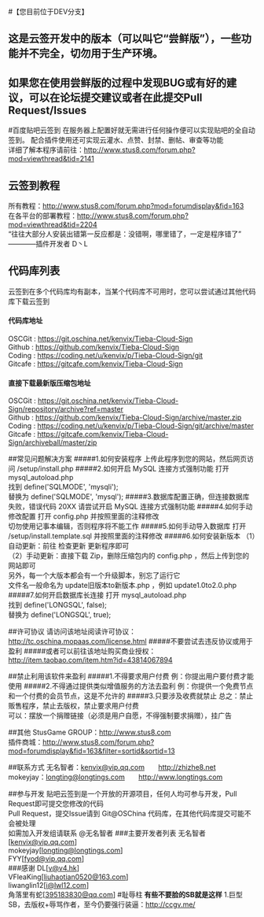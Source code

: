 #【您目前位于DEV分支】
## 这是云签开发中的版本（可以叫它“尝鲜版”），一些功能并不完全，切勿用于生产环境。
## 如果您在使用尝鲜版的过程中发现BUG或有好的建议，可以在论坛提交建议或者在此提交Pull Request/Issues

#百度贴吧云签到
在服务器上配置好就无需进行任何操作便可以实现贴吧的全自动签到。 配合插件使用还可实现云灌水、点赞、封禁、删帖、审查等功能      
详细了解本程序请前往：http://www.stus8.com/forum.php?mod=viewthread&tid=2141

## 云签到教程
所有教程：http://www.stus8.com/forum.php?mod=forumdisplay&fid=163      
在各平台的部署教程：http://www.stus8.com/forum.php?mod=viewthread&tid=2204      
“往往大部分人安装出错第一反应都是：没错啊，哪里错了，一定是程序错了”  ————插件开发者 D丶L

## 代码库列表
云签到在多个代码库均有副本，当某个代码库不可用时，您可以尝试通过其他代码库下载云签到
#### 代码库地址
OSCGit  : https://git.oschina.net/kenvix/Tieba-Cloud-Sign      
Github  : https://github.com/kenvix/Tieba-Cloud-Sign      
Coding  : https://coding.net/u/kenvix/p/Tieba-Cloud-Sign/git      
Gitcafe : https://gitcafe.com/kenvix/Tieba-Cloud-Sign      
#### 直接下载最新版压缩包地址
OSCGit  : https://git.oschina.net/kenvix/Tieba-Cloud-Sign/repository/archive?ref=master      
Github  : https://github.com/kenvix/Tieba-Cloud-Sign/archive/master.zip      
Coding  : https://coding.net/u/kenvix/p/Tieba-Cloud-Sign/git/archive/master      
Gitcafe : https://gitcafe.com/kenvix/Tieba-Cloud-Sign/archiveball/master/zip      

##常见问题解决方案
#####1.如何安装程序
上传此程序到您的网站，然后网页访问 /setup/install.php
#####2.如何开启 MySQL 连接方式强制功能
打开   mysql_autoload.php      
找到   define('SQLMODE', 'mysqli');      
替换为 define('SQLMODE', 'mysql');
#####3.数据库配置正确，但连接数据库失败，错误代码 20XX
请尝试开启 MySQL 连接方式强制功能
#####4.如何手动修改配置
打开 config.php 并按照里面的注释修改      
切勿使用记事本编辑，否则程序将不能工作
#####5.如何手动导入数据库
打开 /setup/install.template.sql 并按照里面的注释修改
#####6.如何安装新版本
（1）自动更新：前往 检查更新 更新程序即可      
（2）手动更新：直接下载 Zip，删除压缩包内的 config.php ，然后上传到您的网站即可      
另外，每一个大版本都会有一个升级脚本，别忘了运行它      
文件名一般命名为 update旧版本to新版本.php ，例如 update1.0to2.0.php
#####7.如何开启数据库长连接
打开   mysql_autoload.php      
找到   define('LONGSQL', false);      
替换为 define('LONGSQL', true);      

##许可协议
请访问该地址阅读许可协议：http://tc.oschina.mopaas.com/license.html
#####不要尝试去违反协议或用于盈利
#####或者可以前往该地址购买商业授权：http://item.taobao.com/item.htm?id=43814067894

##禁止利用该软件来盈利
#####1.不得要求用户付费
例：你提出用户要付费才能使用
#####2.不得通过提供类似增值服务的方法去盈利
例：你提供一个免费节点和一个付费的会员节点，这是不允许的
#####3.只要涉及收费就禁止
总之：禁止贩售程序，禁止去版权，禁止要求用户付费      
可以：摆放一个捐赠链接（必须是用户自愿，不得强制要求捐赠），挂广告

##其他
StusGame GROUP：http://www.stus8.com      
插件商城：http://www.stus8.com/forum.php?mod=forumdisplay&fid=163&filter=sortid&sortid=13

##联系方式
无名智者：kenvix@vip.qq.com　　http://zhizhe8.net      
mokeyjay：longting@longtings.com　　http://www.longtings.com

##参与开发
贴吧云签到是一个开放的开源项目，任何人均可参与开发，Pull Request即可提交您修改的代码      
Pull Request，提交Issue请到 Git@OSChina 代码库，在其他代码库提交可能不会被处理      
如需加入开发组请联系 @无名智者
###主要开发者列表
无名智者[kenvix@vip.qq.com]      
mokeyjay[longting@longtings.com]      
FYY[fyod@vip.qq.com]       
###感谢
DL[v@v4.hk]      
VFleaKing[liuhaotian0520@163.com]      
liwanglin12[i@lwl12.com]      
角落里有蛇[395183830@qq.com]
#耻辱柱
**有些不要脸的SB就是这样**
1.巨型SB，去版权+辱骂作者，至今仍要强行装逼：http://ccgv.me/